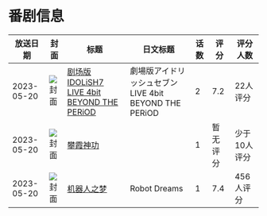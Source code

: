 # 番剧信息

|放送日期|封面|标题|日文标题|话数|评分|评分人数|
|---|---|---|---|---|---|---|
|2023-05-20|![封面](https://lain.bgm.tv/pic/cover/c/01/89/414510_gOZ6M.jpg)|[剧场版IDOLiSH7 LIVE 4bit BEYOND THE PERiOD](https://bangumi.tv/subject/414510)|劇場版アイドリッシュセブン LIVE 4bit BEYOND THE PERiOD|2|7.2|22人评分|
|2023-05-20|![封面](https://lain.bgm.tv/pic/cover/c/d2/b9/446182_W92dk.jpg)|[攀霞神功](https://bangumi.tv/subject/446182)||1|暂无评分|少于10人评分|
|2023-05-20|![封面](https://lain.bgm.tv/pic/cover/c/f7/fb/447503_n4UO8.jpg)|[机器人之梦](https://bangumi.tv/subject/447503)|Robot Dreams|1|7.4|456人评分|

